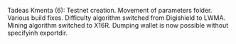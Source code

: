 Tadeas Kmenta (6):
      Testnet creation.
      Movement of parameters folder.
      Various build fixes.
      Difficulty algorithm switched from Digishield to LWMA.
      Mining algorithm switched to X16R.
      Dumping wallet is now possible without specifyinh exportdir.